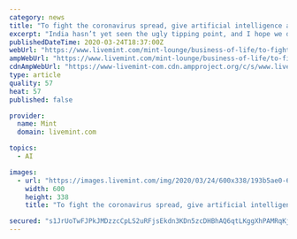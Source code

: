 ```yaml
---
category: news
title: "To fight the coronavirus spread, give artificial intelligence a chance"
excerpt: "India hasn’t yet seen the ugly tipping point, and I hope we don’t. This piece is not about hope against hope, but an earnest call for widespread adoption of artificial intelligence (AI) to counter such unpredictable events. The initial, and by far most successful, application of AI is on the warfront. Thanks to the deployment of drones ..."
publishedDateTime: 2020-03-24T18:37:00Z
webUrl: "https://www.livemint.com/mint-lounge/business-of-life/to-fight-the-coronavirus-spread-give-artificial-intelligence-a-chance-11585074525850.html"
ampWebUrl: "https://www.livemint.com/mint-lounge/business-of-life/to-fight-the-coronavirus-spread-give-artificial-intelligence-a-chance/amp-11585074525850.html"
cdnAmpWebUrl: "https://www-livemint-com.cdn.ampproject.org/c/s/www.livemint.com/mint-lounge/business-of-life/to-fight-the-coronavirus-spread-give-artificial-intelligence-a-chance/amp-11585074525850.html"
type: article
quality: 57
heat: 57
published: false

provider:
  name: Mint
  domain: livemint.com

topics:
  - AI

images:
  - url: "https://images.livemint.com/img/2020/03/24/600x338/193b5ae0-6aba-11ea-8ea8-81e172d725d3_1585074524624_1585074711087.jpg"
    width: 600
    height: 338
    title: "To fight the coronavirus spread, give artificial intelligence a chance"

secured: "s1JrUoTwFJPkJMDzzcCpLS2uRFjsEkdn3KDn5zcDHBhAQ6qtLKggXhPAMRqKjzbjTB1Sf+JPmYvwCXVduQ7DcTpdDm4YY86EA8+ChijuMyQy6vBROYlFbUd0/vbTC8WAB+J9uWNbNbgpr1t8ULumQTcNOn70ZDOlaCaPG5amwk2LQ4umjo7D+z759e9IgaA/bSi1EiGVNEar5yjDLFjMD1iG+VSrj9RhtPFNTSgaQLsJlFgEjyvy8TzAR3wqSyw/5Nii7S21tjA/CvPCJ5leKVphiObvX3uy8C4VElnu/4ifTbpBcYaCkQVdsImsBx94Cl6OLBxmw5vN2zZ5qGGjx5quyZQoDosvqWybRMwXAH/Ws6lR9ZCB6QNpC8JyIqvwaPw39BkOSLA3+DFqXCsjCHLj/ZAk3Tx4LZH+Ru4oOGD6kpTq+82S0o7imyoVx186Q//1xnbPFufvaQ7RUpq4IAXC5/wTHjKKpwPTlnKIlwc=;yZ34TTKGbdZecKGHlrS/xA=="
---
```



